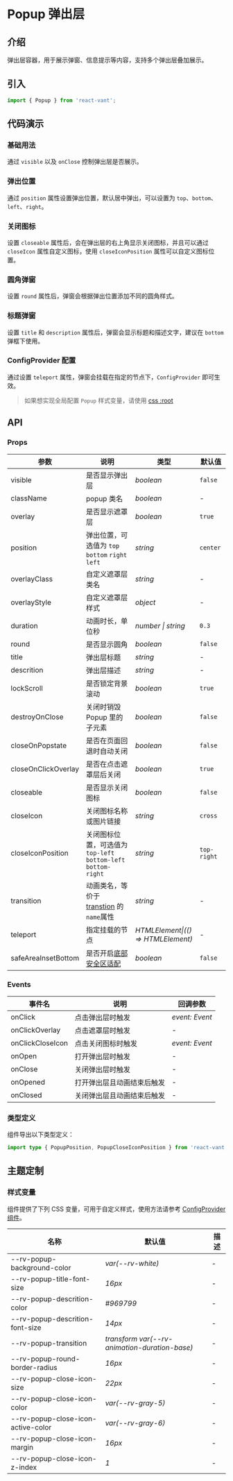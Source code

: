 # Popup 弹出层

## 介绍

弹出层容器，用于展示弹窗、信息提示等内容，支持多个弹出层叠加展示。

## 引入

```js
import { Popup } from 'react-vant';
```

## 代码演示

### 基础用法

通过 `visible` 以及 `onClose` 控制弹出层是否展示。

<code title="基础用法" src="./demo/base.tsx"></code>

### 弹出位置

通过 `position` 属性设置弹出位置，默认居中弹出，可以设置为 `top`、`bottom`、`left`、`right`。

<code title="弹出位置" src="./demo/position.tsx"></code>

### 关闭图标

设置 `closeable` 属性后，会在弹出层的右上角显示关闭图标，并且可以通过 `closeIcon` 属性自定义图标，使用 `closeIconPosition` 属性可以自定义图标位置。

<code title="关闭图标" src="./demo/close.tsx"></code>

### 圆角弹窗

设置 `round` 属性后，弹窗会根据弹出位置添加不同的圆角样式。

<code title="圆角弹窗" src="./demo/round.tsx"></code>

### 标题弹窗

设置 `title` 和 `description` 属性后，弹窗会显示标题和描述文字，建议在 `bottom` 弹框下使用。

<code title="标题弹窗" src="./demo/title.tsx"></code>

### ConfigProvider 配置

通过设置 `teleport` 属性，弹窗会挂载在指定的节点下，`ConfigProvider` 即可生效。

<code title="ConfigProvider配置" src="./demo/teleport.tsx"></code>

> 如果想实现全局配置 `Popup` 样式变量，请使用 [css :root](https://developer.mozilla.org/en-US/docs/Web/CSS/:root#examples)

## API

### Props

| 参数 | 说明 | 类型 | 默认值 |
| --- | --- | --- | --- |
| visible | 是否显示弹出层 | _boolean_ | `false` |
| className | popup 类名 | _boolean_ | - |
| overlay | 是否显示遮罩层 | _boolean_ | `true` |
| position | 弹出位置，可选值为 `top` `bottom` `right` `left` | _string_ | `center` |
| overlayClass | 自定义遮罩层类名 | _string_ | - |
| overlayStyle | 自定义遮罩层样式 | _object_ | - |
| duration | 动画时长，单位秒 | _number \| string_ | `0.3` |
| round | 是否显示圆角 | _boolean_ | `false` |
| title | 弹出层标题 | _string_ | - |
| descrition | 弹出层描述 | _string_ | - |
| lockScroll | 是否锁定背景滚动 | _boolean_ | `true` |
| destroyOnClose | 关闭时销毁 Popup 里的子元素 | _boolean_ | `false` |
| closeOnPopstate | 是否在页面回退时自动关闭 | _boolean_ | `false` |
| closeOnClickOverlay | 是否在点击遮罩层后关闭 | _boolean_ | `true` |
| closeable | 是否显示关闭图标 | _boolean_ | `false` |
| closeIcon | 关闭图标名称或图片链接 | _string_ | `cross` |
| closeIconPosition | 关闭图标位置，可选值为`top-left`<br>`bottom-left` `bottom-right` | _string_ | `top-right` |
| transition | 动画类名，等价于 [transtion](https://v3.cn.vuejs.org/api/built-in-components.html#transition) 的`name`属性 | _string_ | - |
| teleport | 指定挂载的节点 | _HTMLElement\|(() => HTMLElement)_ | - |
| safeAreaInsetBottom | 是否开启[底部安全区适配](/guide/advanced-usage) | _boolean_ | `false` |

### Events

| 事件名           | 说明                       | 回调参数       |
| ---------------- | -------------------------- | -------------- |
| onClick          | 点击弹出层时触发           | _event: Event_ |
| onClickOverlay   | 点击遮罩层时触发           | -              |
| onClickCloseIcon | 点击关闭图标时触发         | _event: Event_ |
| onOpen           | 打开弹出层时触发           | -              |
| onClose          | 关闭弹出层时触发           | -              |
| onOpened         | 打开弹出层且动画结束后触发 | -              |
| onClosed         | 关闭弹出层且动画结束后触发 | -              |

### 类型定义

组件导出以下类型定义：

```ts
import type { PopupPosition, PopupCloseIconPosition } from 'react-vant';
```

## 主题定制

### 样式变量

组件提供了下列 CSS 变量，可用于自定义样式，使用方法请参考 [ConfigProvider 组件](/components/config-provider)。

| 名称                               | 默认值                                        | 描述 |
| ---------------------------------- | --------------------------------------------- | ---- |
| --rv-popup-background-color        | _var(--rv-white)_                             | -    |
| --rv-popup-title-font-size         | _16px_                                        | -    |
| --rv-popup-descrition-color        | _#969799_                                     | -    |
| --rv-popup-descrition-font-size    | _14px_                                        | -    |
| --rv-popup-transition              | _transform var(--rv-animation-duration-base)_ | -    |
| --rv-popup-round-border-radius     | _16px_                                        | -    |
| --rv-popup-close-icon-size         | _22px_                                        | -    |
| --rv-popup-close-icon-color        | _var(--rv-gray-5)_                            | -    |
| --rv-popup-close-icon-active-color | _var(--rv-gray-6)_                            | -    |
| --rv-popup-close-icon-margin       | _16px_                                        | -    |
| --rv-popup-close-icon-z-index      | _1_                                           | -    |
